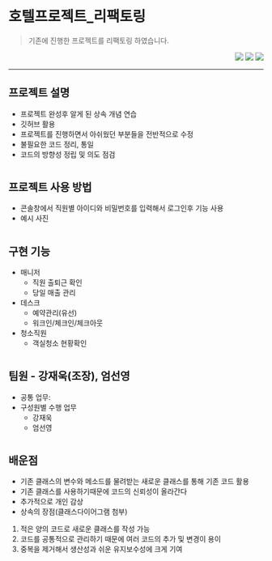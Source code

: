 # 호텔프로젝트_리팩토링
> 기존에 진행한 프로젝트를 리팩토링 하였습니다.
<div align=right> 
  <img src = "https://img.shields.io/badge/Java-007396?style=flat&logo=OpenJDK&logoColor=white">
  <img src = "https://img.shields.io/badge/Eclipse-2C2255?style=for-the-badge&logo=eclipse&logoColor=white">
  <img src = "https://img.shields.io/badge/GitHub-100000?style=for-the-badge&logo=github&logoColor=white">
</div>
   
***

## 프로젝트 설명
- 프로젝트 완성후 알게 된 상속 개념 연습
- 깃허브 활용
- 프로젝트를 진행하면서 아쉬웠던 부분들을 전반적으로 수정
- 불필요한 코드 정리, 통일
- 코드의 방향성 정립 및 의도 점검

#   
## 프로젝트 사용 방법
- 콘솔창에서 직원별 아이디와 비밀번호를 입력해서 로그인후 기능 사용
- 예시 사진

#
## 구현 기능
- 매니저
  - 직원 출퇴근 확인
  - 당일 매출 관리
- 데스크
  - 예약관리(유선)
  - 워크인/체크인/체크아웃
- 청소직원
  - 객실청소 현황확인

# 
## 팀원 - 강재욱(조장), 엄선영   
- 공통 업무:
- 구성원별 수행 업무
  - 강재욱
  - 엄선영
 
#
## 배운점
- 기존 클래스의 변수와 메소드를 물려받는 새로운 클래스를 통해 기존 코드 활용
- 기존 클래스를 사용하기때문에 코드의 신뢰성이 올라간다
- 추가적으로 개인 감상
- 상속의 장점(클래스다이어그램 첨부)
1. 적은 양의 코드로 새로운 클래스를 작성 가능
2. 코드를 공통적으로 관리하기 때문에 여러 코드의 추가 및 변경이 용이
3. 중복을 제거해서 생산성과 쉬운 유지보수성에 크게 기여

